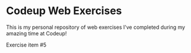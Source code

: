 # Codeup Web Exercises

 This is my personal repository of web exercises
 I've completed during my amazing time at Codeup!

 Exercise item #5
